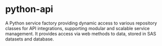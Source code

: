 # python-api
A Python service factory providing dynamic access to various repository classes for API integrations, supporting modular and scalable service management.
It provides access via web methods to data, stored in SAS datasets and database.
